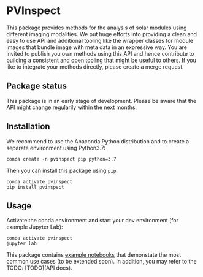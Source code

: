 # PVInspect

This package provides methods for the analysis of solar modules using different imaging modalities. We put huge efforts into providing a clean and easy to use API and additional tooling like the wrapper classes for module images that bundle image with meta data in an expressive way. You are invited to publish you own methods using this API and hence contribute to building a consistent and open tooling that might be useful to others. If you like to integrate your methods directly, please create a merge request.

## Package status

This package is in an early stage of development. Please be aware that the API might change regularily within the next months.

## Installation

We recommend to use the Anaconda Python distribution and to create a separate environment using Python3.7:
```
conda create -n pvinspect pip python=3.7
```

Then you can install this package using `pip`:
```
conda activate pvinspect
pip install pvinspect
```

## Usage

Activate the conda environment and start your dev environment (for example Jupyter Lab):
```
conda activate pvinspect
jupyter lab
```

This package contains [example notebooks](examples) that demonstate the most common use cases (to be extended soon). In addition, you may refer to the TODO: [TODO](API docs).